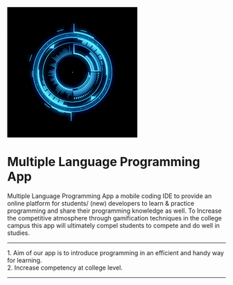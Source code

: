 <img src="https://github.com/AtharvaSDeshpande/Multiple-Language-Programming-App/blob/main/Backend Server/src/images/giphy.gif" align="center" >


# Multiple Language Programming App 
Multiple Language Programming App a mobile coding IDE to provide an online platform for students/ (new) developers to learn & practice programming and share their programming knowledge as well. To Increase the competitive atmosphere through gamification techniques in the college campus this app will ultimately compel students to compete and do well in studies.

<hr>
1. Aim of our app is to introduce programming in an efficient and handy way for learning.<br>
2. Increase competency at college level.

<hr>


